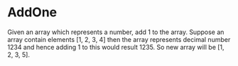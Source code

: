 # AddOne
Given an array which represents a number, add 1 to the array. Suppose an array contain elements [1, 2, 3, 4] then the array represents decimal number 1234 and hence adding 1 to this would result 1235. So new array will be [1, 2, 3, 5].
